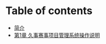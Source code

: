 # Table of contents

* [简介](README.md)
* [第1章 久事赛事项目管理系统操作说明](di-1-zhang-jiu-shi-sai-shi-xiang-mu-guan-li-xi-tong-cao-zuo-shuo-ming.md)

